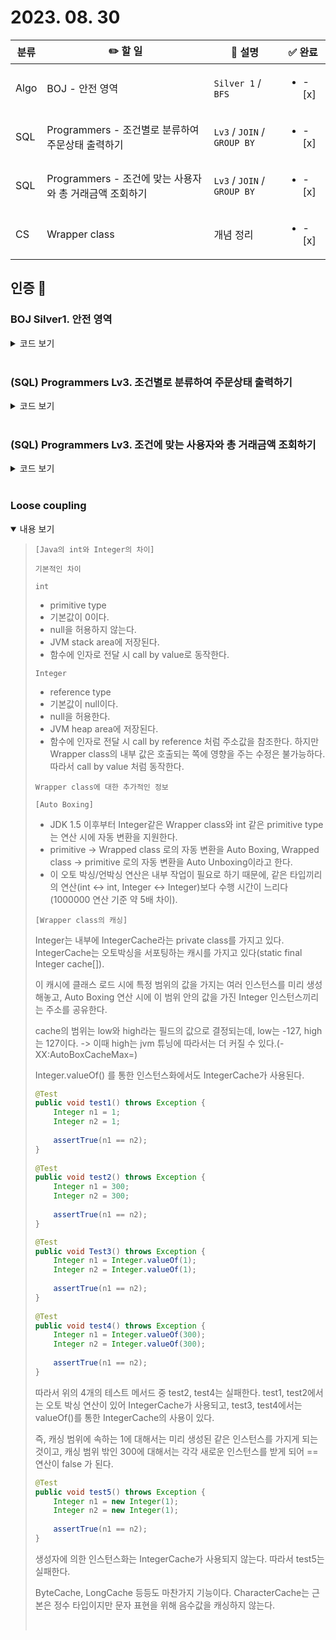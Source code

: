 # 2023. 08. 30

|분류|✏️ 할 일|💭 설명|✅ 완료 |
|-|-|-|-|
| Algo | BOJ - 안전 영역 | `Silver 1` / `BFS` |<ul><li>- [x] </li></ul>|
| SQL | Programmers - 조건별로 분류하여 주문상태 출력하기 | `Lv3` / `JOIN` / `GROUP BY` | <ul><li>- [x] </li></ul> |
| SQL | Programmers - 조건에 맞는 사용자와 총 거래금액 조회하기 | `Lv3` / `JOIN` / `GROUP BY` | <ul><li>- [x] </li></ul> |
| CS | Wrapper class | 개념 정리 | <ul><li>- [x] </li></ul> |

## 인증 📸

### BOJ Silver1. 안전 영역
<details close>
  <summary> 코드 보기 </summary>
  <img src="https://i.imgur.com/9qdZd2W.jpg">
  <p>

  </p>
</details>
<br/>

### (SQL) Programmers Lv3. 조건별로 분류하여 주문상태 출력하기
<details close>
  <summary> 코드 보기 </summary>
  <img src="https://i.imgur.com/oD4OowM.jpg">
  <p>

  </p>
</details>
<br/>

### (SQL) Programmers Lv3. 조건에 맞는 사용자와 총 거래금액 조회하기
<details close>
  <summary> 코드 보기 </summary>
  <img src="https://i.imgur.com/DqP4Fb0.jpg">
  <p>

  </p>
</details>
<br/>

### Loose coupling
<details open>
  <summary> 내용 보기 </summary>
  <blockquote>
  <p>

`[Java의 int와 Integer의 차이]`

`기본적인 차이`

`int`
- primitive type
- 기본값이 0이다.
- null을 허용하지 않는다.
- JVM stack area에 저장된다.
- 함수에 인자로 전달 시 call by value로 동작한다.

`Integer`
- reference type
- 기본값이 null이다.
- null을 허용한다.
- JVM heap area에 저장된다.
- 함수에 인자로 전달 시 call by reference 처럼 주소값을 참조한다. 하지만 Wrapper class의 내부 값은 호출되는 쪽에 영향을 주는 수정은 불가능하다. 따라서 call by value 처럼 동작한다.


`Wrapper class에 대한 추가적인 정보`

`[Auto Boxing]`
- JDK 1.5 이후부터 Integer같은 Wrapper class와 int 같은 primitive type는 연산 시에 자동 변환을 지원한다.
- primitive -> Wrapped class 로의 자동 변환을 Auto Boxing, Wrapped class -> primitive 로의 자동 변환을 Auto Unboxing이라고 한다.
- 이 오토 박싱/언박싱 연산은 내부 작업이 필요로 하기 때문에, 같은 타입끼리의 연산(int <-> int, Integer <-> Integer)보다 수행 시간이 느리다(1000000 연산 기준 약 5배 차이).


`[Wrapper class의 캐싱]`

Integer는 내부에 IntegerCache라는 private class를 가지고 있다. 
IntegerCache는 오토박싱을 서포팅하는 캐시를 가지고 있다(static final Integer cache[]).

이 캐시에 클래스 로드 시에 특정 범위의 값을 가지는 여러 인스턴스를 미리 생성해놓고, Auto Boxing 연산 시에 이 범위 안의 값을 가진 Integer 인스턴스끼리는 주소를 공유한다.

cache의 범위는 low와 high라는 필드의 값으로 결정되는데, low는 -127, high는 127이다.
  -> 이때 high는 jvm 튜닝에 따라서는 더 커질 수 있다.(-XX:AutoBoxCacheMax=<size>)

Integer.valueOf() 를 통한 인스턴스화에서도 IntegerCache가 사용된다.

``` java
@Test
public void test1() throws Exception {
    Integer n1 = 1;
    Integer n2 = 1;
  ​
    assertTrue(n1 == n2);
}
  ​
@Test
public void test2() throws Exception {
    Integer n1 = 300;
    Integer n2 = 300;
  ​
    assertTrue(n1 == n2);
}

@Test
public void Test3() throws Exception {
    Integer n1 = Integer.valueOf(1);
    Integer n2 = Integer.valueOf(1);
  ​
    assertTrue(n1 == n2);
}
  ​
@Test
public void test4() throws Exception {
    Integer n1 = Integer.valueOf(300);
    Integer n2 = Integer.valueOf(300);
  ​
    assertTrue(n1 == n2);
}
```

따라서 위의 4개의 테스트 메서드 중 test2, test4는 실패한다. test1, test2에서는 오토 박싱 연산이 있어 IntegerCache가 사용되고, test3, test4에서는 valueOf()를 통한 IntegerCache의 사용이 있다. 

즉, 캐싱 범위에 속하는 1에 대해서는 미리 생성된 같은 인스턴스를 가지게 되는 것이고, 캐싱 범위 밖인 300에 대해서는 각각 새로운 인스턴스를 받게 되어 == 연산이 false 가 된다.

``` java
@Test
public void test5() throws Exception {
    Integer n1 = new Integer(1);
    Integer n2 = new Integer(1);
  ​  ​
    assertTrue(n1 == n2);
}
```

생성자에 의한 인스턴스화는 IntegerCache가 사용되지 않는다. 따라서 test5는 실패한다.

ByteCache, LongCache 등등도 마찬가지 기능이다.
CharacterCache는 근본은 정수 타입이지만 문자 표현을 위해 음수값을 캐싱하지 않는다.

<br/>
</p>
  </blockquote>
</details>